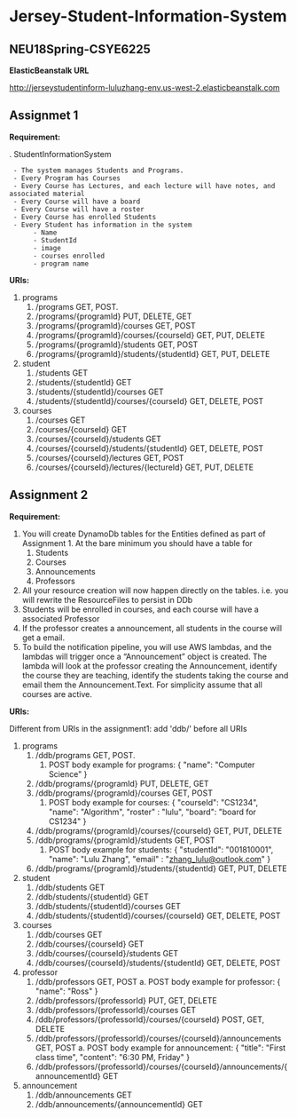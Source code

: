 # Jersey-Student-Information-System

## NEU18Spring-CSYE6225

**ElasticBeanstalk URL**

http://jerseystudentinform-luluzhang-env.us-west-2.elasticbeanstalk.com

## Assignmet 1
**Requirement:**

. StudentInformationSystem 

     - The system manages Students and Programs.
     - Every Program has Courses
     - Every Course has Lectures, and each lecture will have notes, and associated material
     - Every Course will have a board
     - Every Course will have a roster 
     - Every Course has enrolled Students
     - Every Student has information in the system 
          - Name        
          - StudentId
          - image     
          - courses enrolled
          - program name

**URIs:**

1. programs
    1. /programs    GET, POST.
    2. /programs/{programId}    PUT, DELETE, GET
    3. /programs/{programId}/courses    GET, POST
    4. /programs/{programId}/courses/{courseId}     GET, PUT, DELETE
    5. /programs/{programId}/students   GET, POST
    6. /programs/{programId}/students/{studentId}   GET, PUT, DELETE
2. student
    1. /students    GET
    2. /students/{studentId}    GET
    3. /students/{studentId}/courses    GET
    4. /students/{studentId}/courses/{courseId}     GET, DELETE, POST
3. courses
    1. /courses     GET
    2. /courses/{courseId}      GET
    3. /courses/{courseId}/students     GET
    4. /courses/{courseId}/students/{studentId}     GET, DELETE, POST
    5. /courses/{courseId}/lectures     GET, POST
    6. /courses/{courseId}/lectures/{lectureId}     GET, PUT, DELETE


## Assignment 2

**Requirement:**
1. You will create DynamoDb tables for the Entities defined as part of Assignment 1. 
At the bare minimum you should have a table for 
    1. Students
    2. Courses
    3. Announcements
    4. Professors
2. All your resource creation will now happen directly on the tables. i.e. you will rewrite the ResourceFiles to persist in DDb
3. Students will be enrolled in courses, and each course will have a associated Professor
4. If the professor creates a announcement, all students in the course will get a email. 
5. To build the notification pipeline, you will use AWS lambdas, and the lambdas will trigger once a “Announcement” object is created. The lambda will look at the professor creating the Announcement, identify the course they are teaching, identify the students taking the course and email them the Announcement.Text. For simplicity assume that all courses are active. 

**URIs:**

Different from URIs in the assignment1: add 'ddb/' before all URIs

1. programs
    1. /ddb/programs    GET, POST.
        1. POST body example for programs: {
                              	"name": "Computer Science"
                              }
    2. /ddb/programs/{programId}    PUT, DELETE, GET
    3. /ddb/programs/{programId}/courses    GET, POST
        1. POST body example for courses: {
                                          	"courseId": "CS1234",
                                          	"name": "Algorithm",
                                          	"roster" : "lulu",
                                          	"board": "board for CS1234"
                                          }
    4. /ddb/programs/{programId}/courses/{courseId}     GET, PUT, DELETE
    5. /ddb/programs/{programId}/students   GET, POST
        1. POST body example for students: {
                                           	"studentId": "001810001",
                                           	"name": "Lulu Zhang",
                                           	"email" : "zhang_lulu@outlook.com"
                                           }
    6. /ddb/programs/{programId}/students/{studentId}   GET, PUT, DELETE
2. student
    1. /ddb/students    GET
    2. /ddb/students/{studentId}    GET
    3. /ddb/students/{studentId}/courses    GET
    4. /ddb/students/{studentId}/courses/{courseId}     GET, DELETE, POST
3. courses
    1. /ddb/courses     GET
    2. /ddb/courses/{courseId}      GET
    3. /ddb/courses/{courseId}/students     GET
    4. /ddb/courses/{courseId}/students/{studentId}     GET, DELETE, POST
4. professor
    1. /ddb/professors      GET, POST
        a. POST body example for professor: {
                                            	"name": "Ross"
                                            }
    2. /ddb/professors/{professorId}    PUT, GET, DELETE
    3. /ddb/professors/{professorId}/courses       GET
    4. /ddb/professors/{professorId}/courses/{courseId}     POST, GET, DELETE
    5. /ddb/professors/{professorId}/courses/{courseId}/announcements       GET, POST
        a. POST body example for announcement: {
                                               	"title": "First class time",
                                               	"content": "6:30 PM, Friday"
                                               }
    6. /ddb/professors/{professorId}/courses/{courseId}/announcements/{announcementId}      GET
5. announcement
    1. /ddb/announcements       GET
    2. /ddb/announcements/{announcementId}       GET